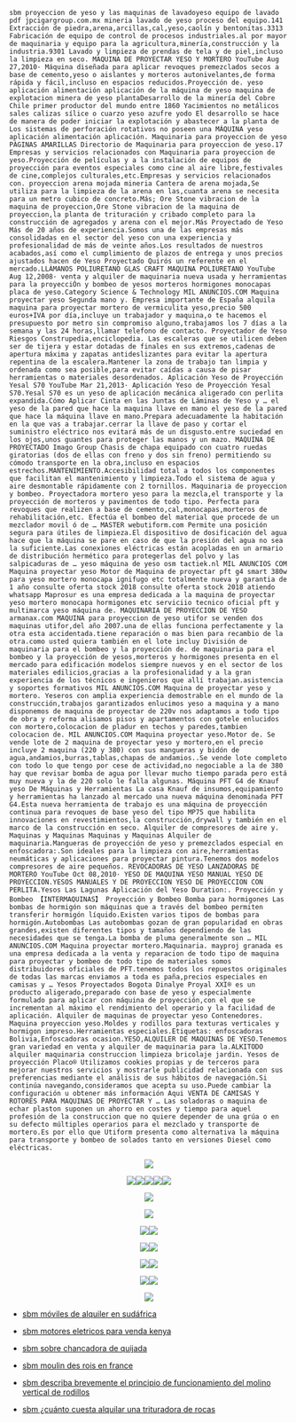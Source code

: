 
```
sbm proyeccion de yeso y las maquinas de lavadoyeso equipo de lavado pdf jpcigargroup.com.mx mineria lavado de yeso proceso del equipo.141 Extracción de piedra,arena,arcillas,cal,yeso,caolín y bentonitas.3313 Fabricación de equipo de control de procesos industriales.al por mayor de maquinaria y equipo para la agricultura,minería,construcción y la industria.9301 Lavado y limpieza de prendas de tela y de piel,incluso la limpieza en seco. MAQUINA DE PROYECTAR YESO Y MORTERO YouTube Aug 27,2010· Máquina diseñada para aplicar revoques premezclados secos a base de cemento,yeso o aislantes y morteros autonivelantes,de forma rápida y fácil,incluso en espacios reducidos.Proyección de. yeso aplicación alimentación aplicación de la máquina de yeso maquina de explotacion minera de yeso plantaDesarrollo de la minería del Cobre Chile primer productor del mundo entre 1860 Yacimientos no metálicos sales calizas sílice o cuarzo yeso azufre yodo El desarrollo se hace de manera de poder iniciar la explotación y abastecer a la planta de Los sistemas de perforación rotativos no poseen una MÁQUINA yeso aplicación alimentación aplicación. Maquinaria para proyeccion de yeso PÁGINAS AMARILLAS Directorio de Maquinaria para proyeccion de yeso.17 Empresas y servicios relacionados con Maquinaria para proyeccion de yeso.Proyección de películas y a la instalación de equipos de proyección para eventos especiales como cine al aire libre,festivales de cine,complejos culturales,etc.Empresas y servicios relacionados con. proyeccion arena mojada mineria Cantera de arena mojada,Se utiliza para la limpieza de la arena en las,cuanta arena se necesita para un metro cubico de concreto.Más; Ore Stone vibracion de la maquina de proyeccion,Ore Stone vibracion de la maquina de proyeccion,la planta de trituración y cribado completo para la construcción de agregados y arena con el mejor.Más Proyectado de Yeso Más de 20 años de experiencia.Somos una de las empresas más consolidadas en el sector del yeso con una experiencia y profesionalidad de más de veinte años.Los resultados de nuestros acabados,así como el cumplimiento de plazos de entrega y unos precios ajustados hacen de Yeso Proyectado Quirós un referente en el mercado.LLÁMANOS POLIURETANO GLAS CRAFT MAQUINA POLIURETANO YouTube Aug 12,2008· venta y alquiler de maquinaria nueva usada y herramientas para la proyecciÓn y bombeo de yesos morteros hormigones monocapas placa de yeso.Category Science & Technology MIL ANUNCIOS.COM Maquina proyectar yeso Segunda mano y. Empresa importante de España alquila maquina para proyectar mortero de vermiculita yeso,precio 500 euros+IVA por día,incluye un trabajador y maquina,o te hacemos el presupuesto por metro sin compromiso alguno,trabajamos los 7 días a la semana y las 24 horas,llamar telefono de contacto. Proyectador de Yeso Riesgos Construpedia,enciclopedia. Las escaleras que se utilicen deben ser de tijera y estar dotadas de finales en sus extremos,cadenas de apertura máxima y zapatas antideslizantes para evitar la apertura repentina de la escalera.Mantener la zona de trabajo tan limpia y ordenada como sea posible,para evitar caídas a causa de pisar herramientas o materiales desordenados. Aplicación Yeso de Proyección Yesal S70 YouTube Mar 21,2013· Aplicación Yeso de Proyección Yesal S70.Yesal S70 es un yeso de aplicación mecánica aligerado con perlita expandida.Cómo Aplicar Cinta en las Juntas de Láminas de Yeso y … el yeso de la pared que hace la maquina llave en mano el yeso de la pared que hace la máquina llave en mano.Prepara adecuadamente la habitación en la que vas a trabajar.cerrar la llave de paso y cortar el suministro eléctrico nos evitará más de un disgusto.entre suciedad en los ojos,unos guantes para proteger las manos y un mazo. MAQUINA DE PROYECTADO Imago Group Chasis de chapa equipado con cuatro ruedas giratorias (dos de ellas con freno y dos sin freno) permitiendo su cómodo transporte en la obra,incluso en espacios estrechos.MANTENIMIENTO.Accesibilidad total a todos los componentes que facilitan el mantenimiento y limpieza.Todo el sistema de agua y aire desmontable rápidamente con 2 tornillos. Maquinaria de proyeccion y bombeo. Proyectadora mortero yeso para la mezcla,el transporte y la proyección de morteros y pavimentos de todo tipo. Perfecta para revoques que realizen a base de cemento,cal,monocapas,morteros de rehabilitación,etc. Efectúa el bombeo del material que procede de un mezclador movil ó de … MASTER webutiform.com Permite una posición segura para útiles de limpieza.El dispositivo de dosificación del agua hace que la máquina se pare en caso de que la presión del agua no sea la suficiente.Las conexiones eléctricas están acopladas en un armario de distribución hermético para protegerlas del polvo y las salpicaduras de … yeso máquina de yeso osm tactiek.nl MIL ANUNCIOS COM Maquina proyectar yeso Motor de Maquina de proyectar pft g4 smart 380w para yeso mortero monocapa ignifugo etc totalmente nueva y garantia de 1 año consulte oferta stock 2018 consulte oferta stock 2018 atiendo whatsapp Maprosur es una empresa dedicada a la maquina de proyectar yeso mortero monocapa hormigones etc serviciio tecnico oficial pft y multimarca yeso máquina de. MAQUINARIA DE PROYECCION DE YESO armanax.com MAQUINA para proyeccion de yeso utifor se venden dos maquinas utifor,del año 2007.una de ellas funciona perfectamente y la otra esta accidentada.tiene reparación o mas bien para recambio de la otra.como usted quiera también en el lote incluy División de maquinaria para el bombeo y la proyección de. de maquinaria para el bombeo y la proyección de yesos,morteros y hormigones presenta en el mercado para edificación modelos siempre nuevos y en el sector de los materiales edilicios,gracias a la profesionalidad y a la gran experiencia de los técnicos e ingenieros que allí trabajan.asistencia y soportes formativos MIL ANUNCIOS.COM Maquina de proyectar yeso y mortero. Yeseros con amplia experiencia demostrable en el mundo de la construcción,trabajos garantizados enlucimos yeso a maquina y a mano disponemos de maquina de proyectar de 220v nos adaptamos a todo tipo de obra y reforma alisamos pisos y apartamentos con gotele enlucidos con mortero,colocacion de pladur en techos y paredes,tambien colocacion de. MIL ANUNCIOS.COM Maquina proyectar yeso.Motor de. Se vende lote de 2 maquina de proyectar yeso y mortero,en el precio incluye 2 maquina (220 y 380) con sus mangueras y bidón de agua,andamios,burras,tablas,chapas de andamios..Se vende lote completo con todo lo que tengo por cese de actividad,no negociable a la de 380 hay que revisar bomba de agua por llevar mucho tiempo parada pero está muy nueva y la de 220 solo le falla algunas. Máquina PFT G4 de Knauf yeso De Máquinas y Herramientas La casa Knauf de insumos,equipamiento y herramientas ha lanzado al mercado una nueva máquina denominada PFT G4.Esta nueva herramienta de trabajo es una máquina de proyección continua para revoques de base yeso del tipo MP75 que habilita innovaciones en revestimientos,la construcción,drywall y también en el marco de la construcción en seco. Alquiler de compresores de aire y. Maquinas y Maquinas Maquinas y Maquinas Alquiler de maquinaria.Mangueras de proyección de yeso y premezclados especial en enfoscadora:.Son ideales para la limpieza con aire,herramientas neumáticas y aplicaciones para proyectar pintura.Tenemos dos modelos compresores de aire pequeños. REVOCADORAS DE YESO LANZADORAS DE MORTERO YouTube Oct 08,2010· YESO DE MAQUINA YESO MANUAL YESO DE PROYECCION.YESOS MANUALES Y DE PROYECCION YESO DE PROYECCION CON PERLITA.Yesos Las Lagunas Aplicación del Yeso Duration:. Proyección y Bombeo 【INTERMAQUINAS】 Proyección y Bombeo Bomba para hormigones Las bombas de hormigón son máquinas que a través del bombeo permiten transferir hormigón líquido.Existen varios tipos de bombas para hormigón.Autobombas Las autobombas gozan de gran popularidad en obras grandes,existen diferentes tipos y tamaños dependiendo de las necesidades que se tenga.La bomba de pluma generalmente son … MIL ANUNCIOS.COM Maquina proyectar mortero.Maquinaria. mayproj granada es una empresa dedicada a la venta y reparacion de todo tipo de maquina para proyectar y bombeo de todo tipo de materiales somos distribuidores oficiales de PFT.tenemos todos los repuestos originales de todas las marcas enviamos a toda es paña,precios especiales en camisas y … Yesos Proyectados Bogota Dinalye Proyal XXI® es un producto aligerado,preparado con base de yeso y especialmente formulado para aplicar con máquina de proyección,con el que se incrementan al máximo el rendimiento del operario y la facilidad de aplicación. Alquiler de maquinas de proyectar yeso Contenedores. Maquina proyeccion yeso.Moldes y rodillos para texturas verticales y hormigon impreso.Herramientas especiales.Etiquetas: enfoscadoras Bolivia,Enfoscadoras ocasion.YESO,ALQUILER DE MAQUINAS DE YESO.Tenemos gran variedad en venta y alquiler de maquinaria para la.ALKITODO alquiler maquinaria construccion limpieza bricolaje jardin. Yesos de proyección Placo® Utilizamos cookies propias y de terceros para mejorar nuestros servicios y mostrarle publicidad relacionada con sus preferencias mediante el análisis de sus hábitos de navegación.Si continúa navegando,consideramos que acepta su uso.Puede cambiar la configuración u obtener más información Aqui VENTA DE CAMISAS Y ROTORES PARA MAQUINAS DE PROYECTAR Y … Las soladoras o maquina de echar plaston suponen un ahorro en costes y tiempo para aquel profesión de la construccion que no quiere depender de una grúa o en su defecto múltiples operarios para el mezclado y transporte de mortero.Es por ello que Utiform presenta como alternativa la máquina para transporte y bombeo de solados tanto en versiones Diesel como eléctricas. 
```

<div align="center">

<a href="https://es-crusher.shibang-china.com/github&k=sbm+proyeccion+de+yeso+y+las+maquinas+de+lavado"><img src="https://static.shibang-china.com/es/crusher/logo.jpg"></a>

<a href="https://es-crusher.shibang-china.com/github&k=sbm+proyeccion+de+yeso+y+las+maquinas+de+lavado"><img src="https://static.shibang-china.com/es/crusher/index.jpg"></a><a href="https://es-crusher.shibang-china.com/material.htmlgithub&k=sbm+proyeccion+de+yeso+y+las+maquinas+de+lavado"><img src="https://static.shibang-china.com/es/crusher/material.jpg"></a><a href="https://es-crusher.shibang-china.com/application.htmlgithub&k=sbm+proyeccion+de+yeso+y+las+maquinas+de+lavado"><img src="https://static.shibang-china.com/es/crusher/application.jpg"></a><a href="https://es-crusher.shibang-china.com/aboutus.htmlgithub&k=sbm+proyeccion+de+yeso+y+las+maquinas+de+lavado"><img src="https://static.shibang-china.com/es/crusher/aboutus.jpg"></a><a href="https://es-crusher.shibang-china.com/contact.htmlgithub&k=sbm+proyeccion+de+yeso+y+las+maquinas+de+lavado"><img src="https://static.shibang-china.com/es/crusher/contact.jpg"></a>

<a href="https://es-crusher.shibang-china.com/github&k=sbm+proyeccion+de+yeso+y+las+maquinas+de+lavado"><img src="https://static.shibang-china.com/es/crusher/banner.jpg"></a>

<a href="https://swt.shibang-china.com/github&k=sbm+proyeccion+de+yeso+y+las+maquinas+de+lavado"><img src="https://static.shibang-china.com/es/crusher/text.jpg"></a>

<a href="https://swt.shibang-china.com/github&k=sbm+proyeccion+de+yeso+y+las+maquinas+de+lavado"><img src="https://static.shibang-china.com/es/crusher/chat.jpg"></a><a href="https://es-crusher.shibang-china.com/contact.htmlgithub&k=sbm+proyeccion+de+yeso+y+las+maquinas+de+lavado"><img src="https://static.shibang-china.com/es/crusher/message.jpg"></a>

<a href="https://es-crusher.shibang-china.com/products/pe.htmlgithub&k=sbm+proyeccion+de+yeso+y+las+maquinas+de+lavado"><img src="https://static.shibang-china.com/es/crusher/pe.jpg"></a><a href="https://es-crusher.shibang-china.com/products/pf.htmlgithub&k=sbm+proyeccion+de+yeso+y+las+maquinas+de+lavado"><img src="https://static.shibang-china.com/es/crusher/pf.jpg"></a>

<a href="https://es-crusher.shibang-china.com/products/hpt.htmlgithub&k=sbm+proyeccion+de+yeso+y+las+maquinas+de+lavado"><img src="https://static.shibang-china.com/es/crusher/hpt.jpg"></a><a href="https://es-crusher.shibang-china.com/products/vsi.htmlgithub&k=sbm+proyeccion+de+yeso+y+las+maquinas+de+lavado"><img src="https://static.shibang-china.com/es/crusher/vsi.jpg"></a>

<a href="https://es-crusher.shibang-china.com/products/klv.htmlgithub&k=sbm+proyeccion+de+yeso+y+las+maquinas+de+lavado"><img src="https://static.shibang-china.com/es/crusher/klv.jpg"></a><a href="https://es-crusher.shibang-china.com/products/portable.htmlgithub&k=sbm+proyeccion+de+yeso+y+las+maquinas+de+lavado"><img src="https://static.shibang-china.com/es/crusher/portable.jpg"></a>

<a href="https://swt.shibang-china.com/github&k=sbm+proyeccion+de+yeso+y+las+maquinas+de+lavado"><img src="https://static.shibang-china.com/es/crusher/case.jpg"></a>

</div>


* [sbm móviles de alquiler en sudáfrica](sbm%20m%C3%B3viles%20de%20alquiler%20en%20sud%C3%A1frica.md)

* [sbm motores eletricos para venda kenya](sbm%20motores%20eletricos%20para%20venda%20kenya.md)

* [sbm sobre chancadora de quijada](sbm%20sobre%20chancadora%20de%20quijada.md)

* [sbm moulin des rois en france](sbm%20moulin%20des%20rois%20en%20france.md)

* [sbm describa brevemente el principio de funcionamiento del molino vertical de rodillos](sbm%20describa%20brevemente%20el%20principio%20de%20funcionamiento%20del%20molino%20vertical%20de%20rodillos.md)

* [sbm ¿cuánto cuesta alquilar una trituradora de rocas ](sbm%20%C2%BFcu%C3%A1nto%20cuesta%20alquilar%20una%20trituradora%20de%20rocas%20.md)